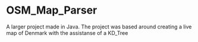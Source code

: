 # OSM_Map_Parser
A larger project made in Java. The project was based around creating a live map of Denmark with the assistanse of a KD_Tree
